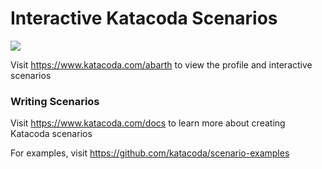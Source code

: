 # Interactive Katacoda Scenarios

[![](http://shields.katacoda.com/katacoda/abarth/count.svg)](https://www.katacoda.com/abarth "Get your profile on Katacoda.com")

Visit https://www.katacoda.com/abarth to view the profile and interactive scenarios

### Writing Scenarios
Visit https://www.katacoda.com/docs to learn more about creating Katacoda scenarios

For examples, visit https://github.com/katacoda/scenario-examples
